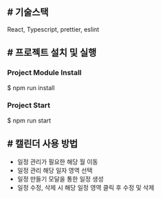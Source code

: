 ## # 기술스택

React, Typescript, prettier, eslint

## # 프로젝트 설치 및 실행

### Project Module Install

$ npm run install

### Project Start

$ npm run start

## # 캘린더 사용 방법

- 일정 관리가 필요한 해당 월 이동
- 일정 관리 해당 일자 영역 선택
- 일정 만들기 모달을 통한 일정 생성
- 일정 수정, 삭제 시 해당 일정 영역 클릭 후 수정 및 삭제
